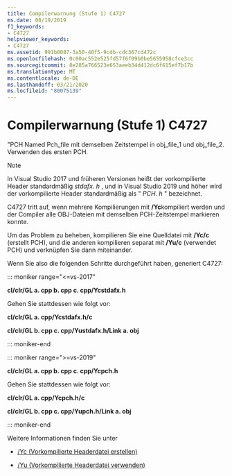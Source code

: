 ```yaml
---
title: Compilerwarnung (Stufe 1) C4727
ms.date: 08/19/2019
f1_keywords:
- C4727
helpviewer_keywords:
- C4727
ms.assetid: 991b0087-3a50-40f5-9cdb-cdc367cd472c
ms.openlocfilehash: 0c00ac552e525fd57f6f09b0be5655958cfce3cc
ms.sourcegitcommit: 8e285a766523e653aeeb34d412dc6f615ef7b17b
ms.translationtype: MT
ms.contentlocale: de-DE
ms.lasthandoff: 03/21/2020
ms.locfileid: "80075139"
---
```

# <a name="compiler-warning-level-1-c4727"></a>Compilerwarnung (Stufe 1) C4727

"PCH Named Pch_file mit demselben Zeitstempel in obj_file_1 und obj_file_2.  Verwenden des ersten PCH.

> [!NOTE]
> In Visual Studio 2017 und früheren Versionen heißt der vorkompilierte Header standardmäßig *stdafx. h* , und in Visual Studio 2019 und höher wird der vorkompilierte Header standardmäßig als " *PCH. h* " bezeichnet.

C4727 tritt auf, wenn mehrere Kompilierungen mit **/Yc**kompiliert werden und der Compiler alle OBJ-Dateien mit demselben PCH-Zeitstempel markieren konnte.

Um das Problem zu beheben, kompilieren Sie eine Quelldatei mit **/Yc/c** (erstellt PCH), und die anderen kompilieren separat mit **/Yu/c** (verwendet PCH) und verknüpfen Sie dann miteinander.

Wenn Sie also die folgenden Schritte durchgeführt haben, generiert C4727:

::: moniker range="<=vs-2017"

**cl/clr/GL a. cpp b. cpp c. cpp/Ycstdafx.h**

Gehen Sie stattdessen wie folgt vor:

**cl/clr/GL a. cpp/Ycstdafx.h/c**

**cl/clr/GL b. cpp c. cpp/Yustdafx.h/Link a. obj**

::: moniker-end

::: moniker range=">=vs-2019"

**cl/clr/GL a. cpp b. cpp c. cpp/Ycpch.h**

Gehen Sie stattdessen wie folgt vor:

**cl/clr/GL a. cpp/Ycpch.h/c**

**cl/clr/GL b. cpp c. cpp/Yupch.h/Link a. obj**

::: moniker-end

Weitere Informationen finden Sie unter

- [/Yc (Vorkompilierte Headerdatei erstellen)](../../build/reference/yc-create-precompiled-header-file.md)

- [/Yu (Vorkompilierte Headerdatei verwenden)](../../build/reference/yu-use-precompiled-header-file.md)